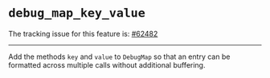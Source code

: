 # `debug_map_key_value`

The tracking issue for this feature is: [#62482]

[#62482]: https://github.com/rust-lang/rust/issues/62482

------------------------

Add the methods `key` and `value` to `DebugMap` so that an entry can be formatted across multiple calls without additional buffering.
